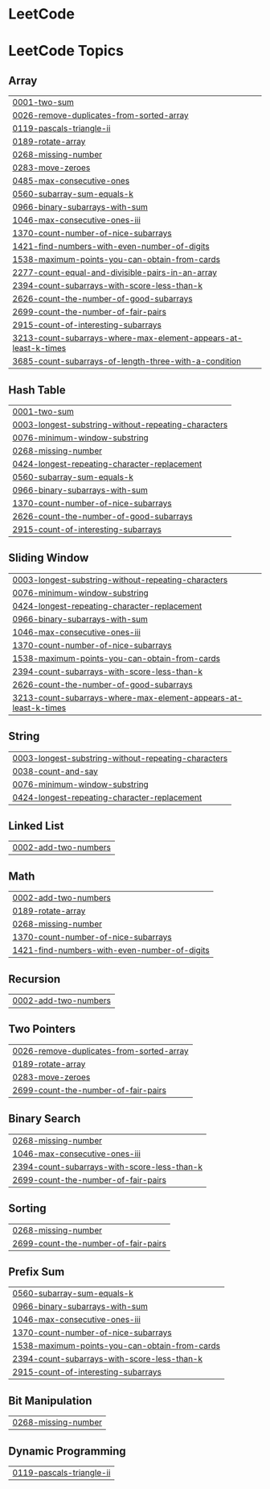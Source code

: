 # LeetCode
<!---LeetCode Topics Start-->
# LeetCode Topics
## Array
|  |
| ------- |
| [0001-two-sum](https://github.com/Sravanthkande/LeetCode/tree/master/0001-two-sum) |
| [0026-remove-duplicates-from-sorted-array](https://github.com/Sravanthkande/LeetCode/tree/master/0026-remove-duplicates-from-sorted-array) |
| [0119-pascals-triangle-ii](https://github.com/Sravanthkande/LeetCode/tree/master/0119-pascals-triangle-ii) |
| [0189-rotate-array](https://github.com/Sravanthkande/LeetCode/tree/master/0189-rotate-array) |
| [0268-missing-number](https://github.com/Sravanthkande/LeetCode/tree/master/0268-missing-number) |
| [0283-move-zeroes](https://github.com/Sravanthkande/LeetCode/tree/master/0283-move-zeroes) |
| [0485-max-consecutive-ones](https://github.com/Sravanthkande/LeetCode/tree/master/0485-max-consecutive-ones) |
| [0560-subarray-sum-equals-k](https://github.com/Sravanthkande/LeetCode/tree/master/0560-subarray-sum-equals-k) |
| [0966-binary-subarrays-with-sum](https://github.com/Sravanthkande/LeetCode/tree/master/0966-binary-subarrays-with-sum) |
| [1046-max-consecutive-ones-iii](https://github.com/Sravanthkande/LeetCode/tree/master/1046-max-consecutive-ones-iii) |
| [1370-count-number-of-nice-subarrays](https://github.com/Sravanthkande/LeetCode/tree/master/1370-count-number-of-nice-subarrays) |
| [1421-find-numbers-with-even-number-of-digits](https://github.com/Sravanthkande/LeetCode/tree/master/1421-find-numbers-with-even-number-of-digits) |
| [1538-maximum-points-you-can-obtain-from-cards](https://github.com/Sravanthkande/LeetCode/tree/master/1538-maximum-points-you-can-obtain-from-cards) |
| [2277-count-equal-and-divisible-pairs-in-an-array](https://github.com/Sravanthkande/LeetCode/tree/master/2277-count-equal-and-divisible-pairs-in-an-array) |
| [2394-count-subarrays-with-score-less-than-k](https://github.com/Sravanthkande/LeetCode/tree/master/2394-count-subarrays-with-score-less-than-k) |
| [2626-count-the-number-of-good-subarrays](https://github.com/Sravanthkande/LeetCode/tree/master/2626-count-the-number-of-good-subarrays) |
| [2699-count-the-number-of-fair-pairs](https://github.com/Sravanthkande/LeetCode/tree/master/2699-count-the-number-of-fair-pairs) |
| [2915-count-of-interesting-subarrays](https://github.com/Sravanthkande/LeetCode/tree/master/2915-count-of-interesting-subarrays) |
| [3213-count-subarrays-where-max-element-appears-at-least-k-times](https://github.com/Sravanthkande/LeetCode/tree/master/3213-count-subarrays-where-max-element-appears-at-least-k-times) |
| [3685-count-subarrays-of-length-three-with-a-condition](https://github.com/Sravanthkande/LeetCode/tree/master/3685-count-subarrays-of-length-three-with-a-condition) |
## Hash Table
|  |
| ------- |
| [0001-two-sum](https://github.com/Sravanthkande/LeetCode/tree/master/0001-two-sum) |
| [0003-longest-substring-without-repeating-characters](https://github.com/Sravanthkande/LeetCode/tree/master/0003-longest-substring-without-repeating-characters) |
| [0076-minimum-window-substring](https://github.com/Sravanthkande/LeetCode/tree/master/0076-minimum-window-substring) |
| [0268-missing-number](https://github.com/Sravanthkande/LeetCode/tree/master/0268-missing-number) |
| [0424-longest-repeating-character-replacement](https://github.com/Sravanthkande/LeetCode/tree/master/0424-longest-repeating-character-replacement) |
| [0560-subarray-sum-equals-k](https://github.com/Sravanthkande/LeetCode/tree/master/0560-subarray-sum-equals-k) |
| [0966-binary-subarrays-with-sum](https://github.com/Sravanthkande/LeetCode/tree/master/0966-binary-subarrays-with-sum) |
| [1370-count-number-of-nice-subarrays](https://github.com/Sravanthkande/LeetCode/tree/master/1370-count-number-of-nice-subarrays) |
| [2626-count-the-number-of-good-subarrays](https://github.com/Sravanthkande/LeetCode/tree/master/2626-count-the-number-of-good-subarrays) |
| [2915-count-of-interesting-subarrays](https://github.com/Sravanthkande/LeetCode/tree/master/2915-count-of-interesting-subarrays) |
## Sliding Window
|  |
| ------- |
| [0003-longest-substring-without-repeating-characters](https://github.com/Sravanthkande/LeetCode/tree/master/0003-longest-substring-without-repeating-characters) |
| [0076-minimum-window-substring](https://github.com/Sravanthkande/LeetCode/tree/master/0076-minimum-window-substring) |
| [0424-longest-repeating-character-replacement](https://github.com/Sravanthkande/LeetCode/tree/master/0424-longest-repeating-character-replacement) |
| [0966-binary-subarrays-with-sum](https://github.com/Sravanthkande/LeetCode/tree/master/0966-binary-subarrays-with-sum) |
| [1046-max-consecutive-ones-iii](https://github.com/Sravanthkande/LeetCode/tree/master/1046-max-consecutive-ones-iii) |
| [1370-count-number-of-nice-subarrays](https://github.com/Sravanthkande/LeetCode/tree/master/1370-count-number-of-nice-subarrays) |
| [1538-maximum-points-you-can-obtain-from-cards](https://github.com/Sravanthkande/LeetCode/tree/master/1538-maximum-points-you-can-obtain-from-cards) |
| [2394-count-subarrays-with-score-less-than-k](https://github.com/Sravanthkande/LeetCode/tree/master/2394-count-subarrays-with-score-less-than-k) |
| [2626-count-the-number-of-good-subarrays](https://github.com/Sravanthkande/LeetCode/tree/master/2626-count-the-number-of-good-subarrays) |
| [3213-count-subarrays-where-max-element-appears-at-least-k-times](https://github.com/Sravanthkande/LeetCode/tree/master/3213-count-subarrays-where-max-element-appears-at-least-k-times) |
## String
|  |
| ------- |
| [0003-longest-substring-without-repeating-characters](https://github.com/Sravanthkande/LeetCode/tree/master/0003-longest-substring-without-repeating-characters) |
| [0038-count-and-say](https://github.com/Sravanthkande/LeetCode/tree/master/0038-count-and-say) |
| [0076-minimum-window-substring](https://github.com/Sravanthkande/LeetCode/tree/master/0076-minimum-window-substring) |
| [0424-longest-repeating-character-replacement](https://github.com/Sravanthkande/LeetCode/tree/master/0424-longest-repeating-character-replacement) |
## Linked List
|  |
| ------- |
| [0002-add-two-numbers](https://github.com/Sravanthkande/LeetCode/tree/master/0002-add-two-numbers) |
## Math
|  |
| ------- |
| [0002-add-two-numbers](https://github.com/Sravanthkande/LeetCode/tree/master/0002-add-two-numbers) |
| [0189-rotate-array](https://github.com/Sravanthkande/LeetCode/tree/master/0189-rotate-array) |
| [0268-missing-number](https://github.com/Sravanthkande/LeetCode/tree/master/0268-missing-number) |
| [1370-count-number-of-nice-subarrays](https://github.com/Sravanthkande/LeetCode/tree/master/1370-count-number-of-nice-subarrays) |
| [1421-find-numbers-with-even-number-of-digits](https://github.com/Sravanthkande/LeetCode/tree/master/1421-find-numbers-with-even-number-of-digits) |
## Recursion
|  |
| ------- |
| [0002-add-two-numbers](https://github.com/Sravanthkande/LeetCode/tree/master/0002-add-two-numbers) |
## Two Pointers
|  |
| ------- |
| [0026-remove-duplicates-from-sorted-array](https://github.com/Sravanthkande/LeetCode/tree/master/0026-remove-duplicates-from-sorted-array) |
| [0189-rotate-array](https://github.com/Sravanthkande/LeetCode/tree/master/0189-rotate-array) |
| [0283-move-zeroes](https://github.com/Sravanthkande/LeetCode/tree/master/0283-move-zeroes) |
| [2699-count-the-number-of-fair-pairs](https://github.com/Sravanthkande/LeetCode/tree/master/2699-count-the-number-of-fair-pairs) |
## Binary Search
|  |
| ------- |
| [0268-missing-number](https://github.com/Sravanthkande/LeetCode/tree/master/0268-missing-number) |
| [1046-max-consecutive-ones-iii](https://github.com/Sravanthkande/LeetCode/tree/master/1046-max-consecutive-ones-iii) |
| [2394-count-subarrays-with-score-less-than-k](https://github.com/Sravanthkande/LeetCode/tree/master/2394-count-subarrays-with-score-less-than-k) |
| [2699-count-the-number-of-fair-pairs](https://github.com/Sravanthkande/LeetCode/tree/master/2699-count-the-number-of-fair-pairs) |
## Sorting
|  |
| ------- |
| [0268-missing-number](https://github.com/Sravanthkande/LeetCode/tree/master/0268-missing-number) |
| [2699-count-the-number-of-fair-pairs](https://github.com/Sravanthkande/LeetCode/tree/master/2699-count-the-number-of-fair-pairs) |
## Prefix Sum
|  |
| ------- |
| [0560-subarray-sum-equals-k](https://github.com/Sravanthkande/LeetCode/tree/master/0560-subarray-sum-equals-k) |
| [0966-binary-subarrays-with-sum](https://github.com/Sravanthkande/LeetCode/tree/master/0966-binary-subarrays-with-sum) |
| [1046-max-consecutive-ones-iii](https://github.com/Sravanthkande/LeetCode/tree/master/1046-max-consecutive-ones-iii) |
| [1370-count-number-of-nice-subarrays](https://github.com/Sravanthkande/LeetCode/tree/master/1370-count-number-of-nice-subarrays) |
| [1538-maximum-points-you-can-obtain-from-cards](https://github.com/Sravanthkande/LeetCode/tree/master/1538-maximum-points-you-can-obtain-from-cards) |
| [2394-count-subarrays-with-score-less-than-k](https://github.com/Sravanthkande/LeetCode/tree/master/2394-count-subarrays-with-score-less-than-k) |
| [2915-count-of-interesting-subarrays](https://github.com/Sravanthkande/LeetCode/tree/master/2915-count-of-interesting-subarrays) |
## Bit Manipulation
|  |
| ------- |
| [0268-missing-number](https://github.com/Sravanthkande/LeetCode/tree/master/0268-missing-number) |
## Dynamic Programming
|  |
| ------- |
| [0119-pascals-triangle-ii](https://github.com/Sravanthkande/LeetCode/tree/master/0119-pascals-triangle-ii) |
<!---LeetCode Topics End-->